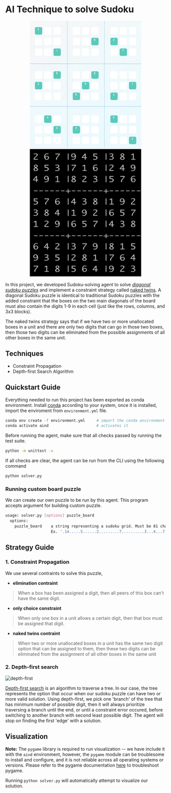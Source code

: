 # AI Technique to solve Sudoku

<p style="text-align:center;">
<img src="./images/sudoku.png" height="400" width="350" alt="sudoku-solver" />
<img src="./images/solved.png" height="400" width="350" alt="sudoku-solver" />
</p>

In this project, we developed Sudoku-solving agent to solve [_diagonal sudoku puzzles_](https://sudoku.cool/x-sudoku.php) and implement a constraint strategy called [naked twins](./pseudocode.md). A diagonal Sudoku puzzle is identical to traditional Sudoku puzzles with the added constraint that the boxes on the two main diagonals of the board must also contain the digits 1-9 in each cell (just like the rows, columns, and 3x3 blocks).

The naked twins strategy says that if we have two or more unallocated boxes in a unit and there are only two digits that can go in those two boxes, then those two digits can be eliminated from the possible assignments of all other boxes in the same unit.

## Techniques

- Constraint Propagation
- Depth-first Search Algorithm

## Quickstart Guide

Everything needed to run this project has been exported as conda environment. Install [conda](https://docs.conda.io/projects/conda/en/latest/user-guide/install/) according to your system, once it is installed, import the enviroment from `environment.yml` file.

```bash
conda env create -f environment.yml     # import the conda environment
conda activate aind                     # activates it
```

Before running the agent, make sure that all checks passed by running the test suite.

```bash
python -m unittest -v
```

If all checks are clear, the agent can be run from the CLI using the following command

```bash
python solver.py
```

### Running custom board puzzle

We can create our own puzzle to be run by this agent. This program accepts argument for building custom puzzle.

```bash
usage: solver.py [options] puzzle_board
  options:
    puzzle_board    a string representing a sudoku grid. Must be 81 characters long.
                    Ex. '.14.....5......2.........7..........3...4...7...6..4...4....8...........7.......3'
``` 

## Strategy Guide

### 1. Constraint Propagation

We use several contraints to solve this puzzle,

- **elimination contraint**

> When a box has been assigned a digit, then all peers of this box can't have the same digit.

- **only choice constraint**

> When only one box in a unit allows a certain digit, then that box must be assigned that digit.

- **naked twins contraint**

> When two or more unallocated boxes in a unit has the same two digit option that can be assigned to them, then these two digits can be eliminated from the assignment of all other boxes in the same unit

### 2. Depth-first search

![depth-first](https://upload.wikimedia.org/wikipedia/commons/7/7f/Depth-First-Search.gif)

[Depth-first search](https://en.wikipedia.org/wiki/Depth-first_search) is an algorithm to traverse a tree. In our case, the tree represents the option that occur when our sudoku puzzle can have two or more valid solution. Using depth-first, we pick one 'branch' of the tree that has minimum number of possible digit, then it will always prioritize traversing a branch until the end, or until a constraint error occured, before switching to another branch with second least possible digit. The agent will stop on finding the first 'edge' with a solution.

## Visualization

**Note:** The `pygame` library is required to run visualization -- we have include it with the `aind` environment, however, the `pygame` module can be troublesome to install and configure, and it is not reliable across all operating systems or versions. Please refer to the pygame documentation [here](http://www.pygame.org/download.shtml) to troubleshoot pygame.

Running `python solver.py` will automatically attempt to visualize our solution.

